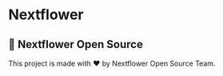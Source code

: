 # Nextflower

## 🧿 Nextflower Open Source
This project is made with ❤ by Nextflower Open Source Team.
